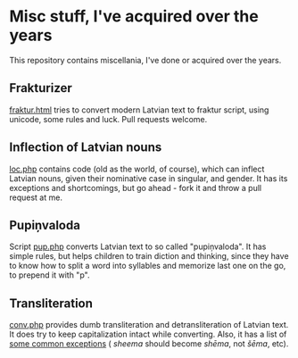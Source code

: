 Misc stuff, I've acquired over the years
========================================

This repository contains miscellania, I've done or acquired over the years.

Frakturizer
-----------
[fraktur.html](fraktur.html) tries to convert modern Latvian text to fraktur script, using unicode, some rules and luck. 
Pull requests welcome.

Inflection of Latvian nouns
---------------------------

[loc.php](loc.php) contains code (old as the world, of course), which can inflect Latvian nouns, given their
nominative case in singular, and gender. It has its exceptions and shortcomings, but go ahead - fork it and throw a 
pull request at me.

Pupiņvaloda
-----------

Script [pup.php](pup.php) converts Latvian text to so called "pupiņvaloda". It has simple rules, but helps children
to train diction and thinking, since they have to know how to split a word into syllables and memorize last one on
the go, to prepend it with "p".

Transliteration
---------------

[conv.php](conv.php) provides dumb transliteration and detransliteration of Latvian text. It does try to keep
capitalization intact while converting. Also, it has a list of [some common exceptions](http://laacz.lv/tmp/conv.php?c=Esoshi%20un%20neesoshi%20emaljeetaaji%20neiegaaja%20mikrosheemas%20ieejaa,%20neieelpojot%20ieelpojoamo%20kadlijaka%20disharmonisko%20ekshumaacijas%20lieljaudas%20neekonomisko%20Jaunjelgavas%20aizsargjoslas%20injekciju.%20Glaazhskjuunju%20ruukjiishi%20piepljaavushies%20salieca%20shaursliezhu%20dzelzcelja%20seshdesmito%20posminju,%20radot%20nelielu%20postinju.%20Kontroljautaajumus%20vakuumsuuknim%20uzdeva%20senjors%20bez%20reljefa%20zinaashanaam,%20vishaotiskaak%20bakstot%20skaarienjuutiigajaa%20ekraanaa%20tieshi%20tad,%20kad%20kabataa%20ieripinaatais%20briljants%20radiija%20disharmonisku%20miljonaara%20cieniigu%20anjonu%20pluusmu.) ( _sheema_ should become 
_shēma_, not _šēma_, etc).
